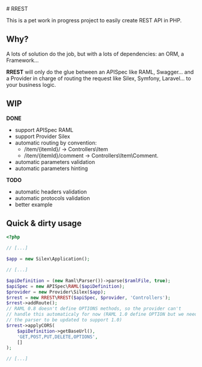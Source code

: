 # RREST

This is a pet work in progress project to easily create REST API in PHP.

## Why?

A lots of solution do the job, but with a lots of dependencies: an ORM, a Framework...

**RREST** will only do the glue between an APISpec like RAML, Swagger... and a Provider in charge of routing the request like Silex, Symfony, Laravel... to your business logic.

## WIP

**DONE**
* support APISpec RAML
* support Provider Silex
* automatic routing by convention:
    * /item/{itemId}/ -> Controllers\Item
    * /item/{itemId}/comment -> Controllers\Item\Comment.
* automatic parameters validation
* automatic parameters hinting

**TODO**
* automatic headers validation
* automatic protocols validation
* better example

## Quick & dirty usage

```php
<?php

// [...]

$app = new Silex\Application();

// [...]

$apiDefinition = (new Raml\Parser())->parse($ramlFile, true);
$apiSpec = new APISpec\RAML($apiDefinition);
$provider = new Provider\Silex($app);
$rrest = new RREST\RREST($apiSpec, $provider, 'Controllers');
$rrest->addRoute();
// RAML 0.8 doesn't define OPTIONS methods, so the provider can't
// handle this automaticaly for now (RAML 1.0 define OPTION but we need
// the parser to be updated to support 1.0)
$rrest->applyCORS(
    $apiDefinition->getBaseUrl(),
    'GET,POST,PUT,DELETE,OPTIONS',
    []
);

// [...]

```
